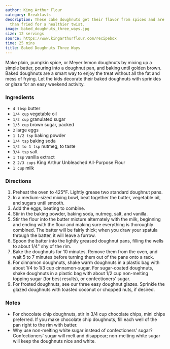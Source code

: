 ```yaml
---
author: King Arthur Flour
category: Breakfasts
description: These cake doughnuts get their flavor from spices and are baked rather
  than fried for a healthier twist.
image: baked_doughnuts_three_ways.jpg
size: 12 servings
source: https://www.kingarthurflour.com/recipebox
time: 25 mins
title: Baked Doughnuts Three Ways
---
```


Make plain, pumpkin spice, or Meyer lemon doughnuts
  by mixing up a simple batter, pouring into a doughnut pan, and baking until golden
  brown. Baked doughnuts are a smart way to enjoy the treat without all the fat and
  mess of frying. Let the kids decorate their baked doughnuts with sprinkles or glaze
  for an easy weekend activity.

### Ingredients

* `4 tbsp` butter
* `1/4 cup` vegetable oil
* `1/2 cup` granulated sugar
* `1/3 cup` brown sugar, packed
* `2` large eggs
* `1 1/2 tsp` baking powder
* `1/4 tsp` baking soda
* `1/2 to 1 tsp` nutmeg, to taste
* `3/4 tsp` salt
* `1 tsp` vanilla extract
* `2 2/3 cups` King Arthur Unbleached All-Purpose Flour
* `1 cup` milk

### Directions

1. Preheat the oven to 425°F. Lightly grease two standard doughnut pans.
2. In a medium-sized mixing bowl, beat together the butter, vegetable oil, and sugars until smooth.
3. Add the eggs, beating to combine.
4. Stir in the baking powder, baking soda, nutmeg, salt, and vanilla.
5. Stir the flour into the butter mixture alternately with the milk, beginning and ending with the flour and making sure everything is thoroughly combined. The batter will be fairly thick; when you draw your spatula through the batter, it will leave a furrow.
6. Spoon the batter into the lightly greased doughnut pans, filling the wells to about 1/4" shy of the rim.
7. Bake the doughnuts for 10 minutes. Remove them from the oven, and wait 5 to 7 minutes before turning them out of the pans onto a rack.
8. For cinnamon doughnuts, shake warm doughnuts in a plastic bag with about 1/4 to 1/3 cup cinnamon-sugar. For sugar-coated doughnuts, shake doughnuts in a plastic bag with about 1/2 cup non-melting topping sugar (for best results), or confectioners' sugar.
9. For frosted doughnuts, see our three easy doughnut glazes. Sprinkle the glazed doughnuts with toasted coconut or chopped nuts, if desired.

### Notes

* For chocolate chip doughnuts, stir in 3/4 cup chocolate chips, mini chips preferred. If you make chocolate chip doughnuts, fill each well of the pan right to the rim with batter.
* Why use non-melting white sugar instead of confectioners' sugar? Confectioners' sugar will melt and disappear; non-melting white sugar will keep the doughnuts nice and white.